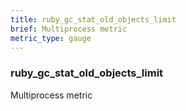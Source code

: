 ```yaml
---
title: ruby_gc_stat_old_objects_limit
brief: Multiprocess metric
metric_type: gauge
---
```

### ruby_gc_stat_old_objects_limit

Multiprocess metric